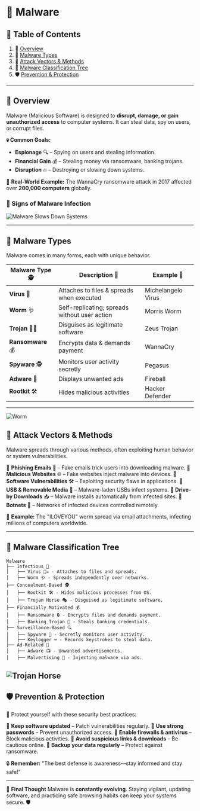 # 🦠 Malware

## 📜 Table of Contents
1. 🧐 [Overview](#overview)
2. 🦠 [Malware Types](#malware-types)
3. 🎯 [Attack Vectors & Methods](#attack-vectors--methods)
4. 🌳 [Malware Classification Tree](#malware-classification-tree)
5. 🛡️ [Prevention & Protection](#prevention--protection)

---

## 🧐 Overview
Malware (Malicious Software) is designed to **disrupt, damage, or gain unauthorized access** to computer systems. It can steal data, spy on users, or corrupt files.

**💀 Common Goals:**
- **Espionage** 🔍 – Spying on users and stealing information.
- **Financial Gain** 💰 – Stealing money via ransomware, banking trojans.
- **Disruption** 🔥 – Destroying or slowing down systems.

🚨 **Real-World Example:** The WannaCry ransomware attack in 2017 affected over **200,000 computers** globally.

### 🛑 Signs of Malware Infection
![Malware Slows Down Systems](https://media.giphy.com/media/IO88K7ZUY2ZHODAzso/giphy.gif?cid=790b7611e42lsyc2awwak9sd22284w69rp15j0bvsy9ub0f1&ep=v1_gifs_search&rid=giphy.gif&ct=g)

---

## 🦠 Malware Types
Malware comes in many forms, each with unique behavior.

| Malware Type 🕵️ | Description 📝 | Example 🎯 |
|---------------|--------------|--------------|
| **Virus** 🦠 | Attaches to files & spreads when executed | Michelangelo Virus |
| **Worm** 🪱 | Self-replicating; spreads without user action | Morris Worm  |
| **Trojan** 🏴‍☠️ | Disguises as legitimate software | Zeus Trojan  |
| **Ransomware** 💰 | Encrypts data & demands payment | WannaCry |
| **Spyware** 🕵️ | Monitors user activity secretly | Pegasus |
| **Adware** 📢 | Displays unwanted ads | Fireball |
| **Rootkit** 🛠️ | Hides malicious activities | Hacker Defender |

---
![Worm](https://media.giphy.com/media/IlTIHcoRMPLwHWq1Ov/giphy.gif?cid=ecf05e47k5g2dzef86ehdo1bdntjjxep3p9tnedqxwsov3db&ep=v1_gifs_search&rid=giphy.gif&ct=g)
## 🎯 Attack Vectors & Methods
Malware spreads through various methods, often exploiting human behavior or system vulnerabilities.

🔹 **Phishing Emails** 📧 – Fake emails trick users into downloading malware.
🔹 **Malicious Websites** 🌐 – Fake websites inject malware into devices.
🔹 **Software Vulnerabilities** 🛠️ – Exploiting security flaws in applications.
🔹 **USB & Removable Media** 🔌 – Malware-laden USBs infect systems.
🔹 **Drive-by Downloads** 📥 – Malware installs automatically from infected sites.
🔹 **Botnets** 🤖 – Networks of infected devices controlled remotely.

🚨 **Example:** The "ILOVEYOU" worm spread via email attachments, infecting millions of computers worldwide.

---

## 🌳 Malware Classification Tree

```plaintext
Malware
├── Infectious 🦠
│   ├── Virus 🏴‍☠️ - Attaches to files and spreads.
│   ├── Worm 🪱 - Spreads independently over networks.
├── Concealment-Based 🕵️
│   ├── Rootkit 🛠️ - Hides malicious processes from OS.
│   ├── Trojan Horse 🎭 - Disguised as legitimate software.
├── Financially Motivated 💰
│   ├── Ransomware 🔒 - Encrypts files and demands payment.
│   ├── Banking Trojan 🏦 - Steals banking credentials.
├── Surveillance-Based 🔍
│   ├── Spyware 👀 - Secretly monitors user activity.
│   ├── Keylogger ⌨️ - Records keystrokes to steal data.
├── Ad-Related 📢
│   ├── Adware 📺 - Unwanted advertisements.
│   ├── Malvertising 🚨 - Injecting malware via ads.
```
![Trojan Horse](https://media.giphy.com/media/TGuTMTZnalnAKzC6yq/giphy.gif?cid=ecf05e47k5g2dzef86ehdo1bdntjjxep3p9tnedqxwsov3db&ep=v1_gifs_search&rid=giphy.gif&ct=g)
---

## 🛡️ Prevention & Protection
🚀 Protect yourself with these security best practices:

🔹 **Keep software updated** – Patch vulnerabilities regularly.
🔹 **Use strong passwords** – Prevent unauthorized access.
🔹 **Enable firewalls & antivirus** – Block malicious activities.
🔹 **Avoid suspicious links & downloads** – Be cautious online.
🔹 **Backup your data regularly** – Protect against ransomware.

🔒 **Remember:** "The best defense is awareness—stay informed and stay safe!"

---

📌 **Final Thought**
Malware is **constantly evolving**. Staying vigilant, updating software, and practicing safe browsing habits can keep your systems secure. 🛡️
